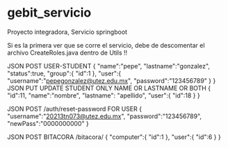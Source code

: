 # gebit_servicio
Proyecto integradora, Servicio springboot

Si es la primera ver que se corre el servicio, debe de descomentar el archivo CreateRoles.java dentro de Utils !!


JSON POST USER-STUDENT 
{
    "name":"pepe",
    "lastname":"gonzalez",
    "status":true,
    "group":{
        "id":1
    },
    "user":{
        "username":"pepegonzalez@utez.edu.mx",
        "password":"123456789"
    }
}
JSON PUT UPDATE STUDENT ONLY NAME OR LASTNAME OR BOTH
{
    "id":11,
    "name":"nombre",
    "lastname": "apellido",
    "user":{
        "id":18
    }
}

JSON POST /auth/reset-password FOR USER 
{
    "username":"20213tn073@utez.edu.mx",
    "password":"123456789",
    "newPass":"0000000000"
 }
 
 JSON POST BITACORA /bitacora/
 {
    "computer":{
        "id":1
    },
    "user":{
        "id":6
    }
}
 
